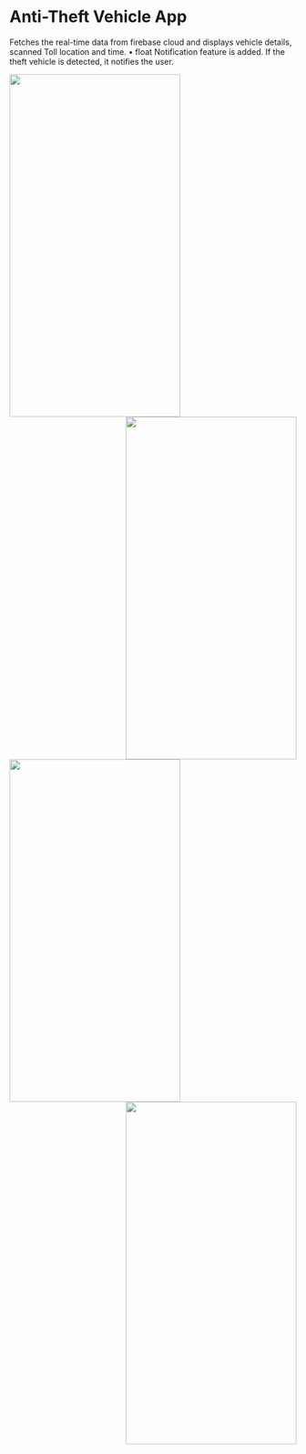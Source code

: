 # Anti-Theft Vehicle App
Fetches the real-time data from firebase cloud and displays vehicle details, scanned Toll location and time.
• float Notification feature is added. If the theft vehicle is detected, it notifies the user.


<img src="https://user-images.githubusercontent.com/76056451/209435566-62d9d3f2-f166-4a8d-a287-4d7237eddfb2.jpg" width=300 height=600 /> <img src="https://user-images.githubusercontent.com/76056451/209435494-1165fcf1-14f4-4fb1-9073-bc51667ca0a1.jpg" width=300 height=600 align="right"/>


<img src="https://user-images.githubusercontent.com/76056451/209435516-7fd94932-71f3-4f28-8b4a-023be5d70946.jpg" width=300 height=600 /> <img src="https://user-images.githubusercontent.com/76056451/209435475-59205dfb-81ba-46ec-a372-f945a7803f83.jpg" width=300 height=600 align="right"/>
     
